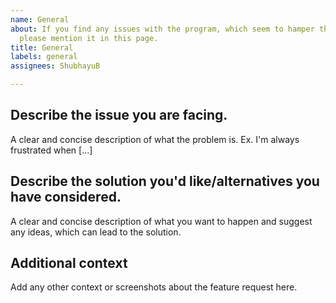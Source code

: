 ```yaml
---
name: General
about: If you find any issues with the program, which seem to hamper the experience,
  please mention it in this page.
title: General
labels: general
assignees: ShubhayuB

---
```


## Describe the issue you are facing.

A clear and concise description of what the problem is. Ex. I'm always frustrated when [...]


## Describe the solution you'd like/alternatives you have considered.
A clear and concise description of what you want to happen and suggest any ideas, which can lead to the solution.


## Additional context

Add any other context or screenshots about the feature request here.
